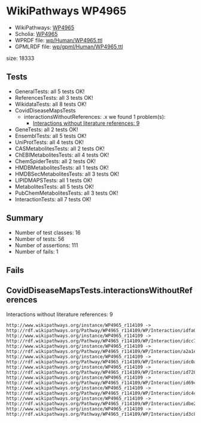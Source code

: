 # WikiPathways WP4965

* WikiPathways: [WP4965](https://identifiers.org/wikipathways:WP4965)
* Scholia: [WP4965](https://scholia.toolforge.org/wikipathways/WP4965)
* WPRDF file: [wp/Human/WP4965.ttl](../wp/Human/WP4965.ttl)
* GPMLRDF file: [wp/gpml/Human/WP4965.ttl](../wp/gpml/Human/WP4965.ttl)

size: 18333
## Tests
* GeneralTests: all 5 tests OK!
* ReferencesTests: all 3 tests OK!
* WikidataTests: all 8 tests OK!
* CovidDiseaseMapsTests
    * interactionsWithoutReferences: .x we found 1 problem(s):
        * [Interactions without literature references: 9](#2e295937)
* GeneTests: all 2 tests OK!
* EnsemblTests: all 5 tests OK!
* UniProtTests: all 4 tests OK!
* CASMetabolitesTests: all 2 tests OK!
* ChEBIMetabolitesTests: all 4 tests OK!
* ChemSpiderTests: all 2 tests OK!
* HMDBMetabolitesTests: all 1 tests OK!
* HMDBSecMetabolitesTests: all 3 tests OK!
* LIPIDMAPSTests: all 1 tests OK!
* MetabolitesTests: all 5 tests OK!
* PubChemMetabolitesTests: all 3 tests OK!
* InteractionTests: all 7 tests OK!


## Summary

* Number of test classes: 16
* Number of tests: 56
* Number of assertions: 111
* Number of fails: 1

## Fails

<a name="2e295937" />

## CovidDiseaseMapsTests.interactionsWithoutReferences

Interactions without literature references: 9
```
http://www.wikipathways.org/instance/WP4965_r114109 -> http://rdf.wikipathways.org/Pathway/WP4965_r114109/WP/Interaction/idfa0e6009
http://www.wikipathways.org/instance/WP4965_r114109 -> http://rdf.wikipathways.org/Pathway/WP4965_r114109/WP/Interaction/idcc7fc0b6
http://www.wikipathways.org/instance/WP4965_r114109 -> http://rdf.wikipathways.org/Pathway/WP4965_r114109/WP/Interaction/a2a1e
http://www.wikipathways.org/instance/WP4965_r114109 -> http://rdf.wikipathways.org/Pathway/WP4965_r114109/WP/Interaction/idc0a82d8
http://www.wikipathways.org/instance/WP4965_r114109 -> http://rdf.wikipathways.org/Pathway/WP4965_r114109/WP/Interaction/id7289f3b9
http://www.wikipathways.org/instance/WP4965_r114109 -> http://rdf.wikipathways.org/Pathway/WP4965_r114109/WP/Interaction/id69cfbf
http://www.wikipathways.org/instance/WP4965_r114109 -> http://rdf.wikipathways.org/Pathway/WP4965_r114109/WP/Interaction/idc4c8fdab
http://www.wikipathways.org/instance/WP4965_r114109 -> http://rdf.wikipathways.org/Pathway/WP4965_r114109/WP/Interaction/idbe2626c9
http://www.wikipathways.org/instance/WP4965_r114109 -> http://rdf.wikipathways.org/Pathway/WP4965_r114109/WP/Interaction/id3c85f717

```
